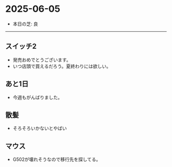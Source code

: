 # 2025-06-05

- 本日の芝: 良

---

## スイッチ2
- 発売おめでとうございます。
- いつ店頭で買えるだろう。夏終わりには欲しい。

## あと1日
- 今週もがんばりました。

## 散髪
- そろそろいかないとやばい

## マウス
- G502が壊れそうなので移行先を探してる。

